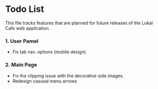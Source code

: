 # Todo List

This file tracks features that are planned for future releases of the Lokal Cafe web application.

### 1. User Pamel
- Fix tab nav. options (mobile design)
### 2. Main Page
- Fix the clipping issue with the decorative side images.
- Redesign casusal menu arrows